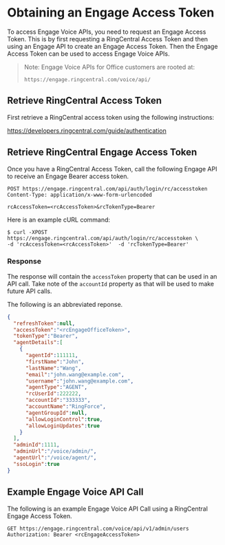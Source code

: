 # Obtaining an Engage Access Token

To access Engage Voice APIs, you need to request an Engage Access Token. This is by first requesting a RingCentral Access Token and then using an Engage API to create an Engage Access Token. Then the Engage Access Token can be used to access Engage Voice APIs.

> Note: Engage Voice APIs for Office customers are rooted at:
> 
> `https://engage.ringcentral.com/voice/api/`

## Retrieve RingCentral Access Token

First retrieve a RingCentral access token using the following instructions:

https://developers.ringcentral.com/guide/authentication

## Retrieve RingCentral Engage Access Token

Once you have a RingCentral Access Token, call the following Engage API to receive an Engage Bearer access token.

```
POST https://engage.ringcentral.com/api/auth/login/rc/accesstoken
Content-Type: application/x-www-form-urlencoded

rcAccessToken=<rcAccessToken>&rcTokenType=Bearer
```

Here is an example cURL command:

```
$ curl -XPOST https://engage.ringcentral.com/api/auth/login/rc/accesstoken \
-d 'rcAccessToken=<rcAccessToken>'  -d 'rcTokenType=Bearer'
```

### Response

The response will contain the `accessToken` property that can be used in an API call. Take note of the `accountId` property as that will be used to make future API calls.

The following is an abbreviated reponse.

```json
{
  "refreshToken":null,
  "accessToken":"<rcEngageOfficeToken>",
  "tokenType":"Bearer",
  "agentDetails":[
    {
      "agentId":111111,
      "firstName":"John",
      "lastName":"Wang",
      "email":"john.wang@example.com",
      "username":"john.wang@example.com",
      "agentType":"AGENT",
      "rcUserId":222222,
      "accountId":"333333",
      "accountName":"RingForce",
      "agentGroupId":null,
      "allowLoginControl":true,
      "allowLoginUpdates":true
    }
  ],
  "adminId":1111,
  "adminUrl":"/voice/admin/",
  "agentUrl":"/voice/agent/",
  "ssoLogin":true
}
```

## Example Engage Voice API Call

The following is an example Engage Voice API Call using a RingCentral Engage Access Token.

```
GET https://engage.ringcentral.com/voice/api/v1/admin/users
Authorization: Bearer <rcEngageAccessToken>
```